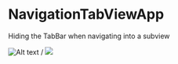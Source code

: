 # NavigationTabViewApp

Hiding the TabBar when navigating into a subview



![Alt text](Gif.gif) / ![](Gif.gif)
